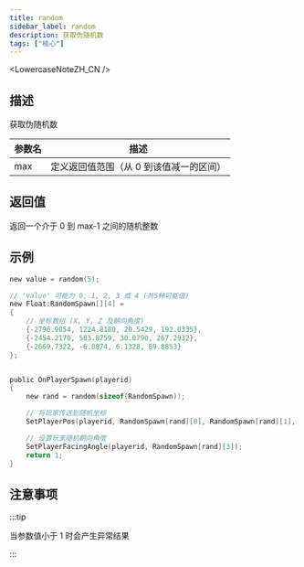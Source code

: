 ```yaml
---
title: random
sidebar_label: random
description: 获取伪随机数
tags: ["核心"]
---
```


<LowercaseNoteZH_CN />

## 描述

获取伪随机数

| 参数名 | 描述                                    |
| ------ | --------------------------------------- |
| max    | 定义返回值范围（从 0 到该值减一的区间） |

## 返回值

返回一个介于 0 到 max-1 之间的随机整数

## 示例

```c
new value = random(5);

// 'value' 可能为 0, 1, 2, 3 或 4 (共5种可能值)
new Float:RandomSpawn[][4] =
{
    // 坐标数组 (X, Y, Z 及朝向角度)
    {-2796.9854, 1224.8180, 20.5429, 192.0335},
    {-2454.2170, 503.8759, 30.0790, 267.2932},
    {-2669.7322, -6.0874, 6.1328, 89.8853}
};


public OnPlayerSpawn(playerid)
{
    new rand = random(sizeof(RandomSpawn));

    // 将玩家传送到随机坐标
    SetPlayerPos(playerid, RandomSpawn[rand][0], RandomSpawn[rand][1], RandomSpawn[rand][2]);

    // 设置玩家随机朝向角度
    SetPlayerFacingAngle(playerid, RandomSpawn[rand][3]);
    return 1;
}
```

## 注意事项

:::tip

当参数值小于 1 时会产生异常结果

:::
